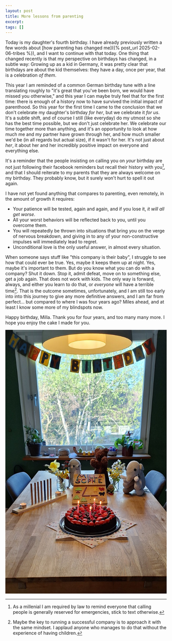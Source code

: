```yaml
---
layout: post
title: More lessons from parenting
excerpt:
tags: []
---
```


Today is my daughter's fourth birthday. I have already previously written a few words about [how parenting has changed me]({% post_url 2025-02-06-tribes %}), and I want to continue with that today. One thing that changed recently is that my perspective on birthdays has changed, in a subtle way: Growing up as a kid in Germany, it was pretty clear that birthdays are about the kid themselves: they have a day, once per year, that is a celebration _of them_.

This year I am reminded of a common German birthday tune with a line translating roughly to "it's great that you've been born, we would have missed you otherwise," and this year I can maybe truly feel that for the first time: there is enough of a history now to have survived the initial impact of parenthood. So this year for the first time I came to the conclusion that we don't celebrate my daughter's birthday _for her_, but we celebrate it _for us_. It's a subtle shift, and of course I still (like everyday) do my utmost so she has the best time possible, but we don't just celebrate her. We celebrate our time together more than anything, and it's an opportunity to look at how much me and my partner have grown through her, and how much smaller we'd be (in all regards but actual size), if it wasn't for her. It's not just about _her_, it about her and her incredibly positive impact on everyone and everything else.

It's a reminder that the people insisting on calling you on _your_ birthday are not just following their facebook reminders but recall their history with you[^call], and that I should reiterate to my parents that they are always welcome on my birthday. They probably know, but it surely won't hurt to spell it out again.

I have not yet found anything that compares to parenting, even remotely, in the amount of growth it requires:
 * Your patience will be tested, again and again, and if you lose it, _it will all get worse_.
 * All your worst behaviors will be reflected back to you, until you overcome them.
 * You will repeatedly be thrown into situations that bring you on the verge of nervous breakdown, and giving in to any of your non-constructive impulses will immediately lead to regret.
 * Unconditional love is the only useful answer, in almost every situation.

When someone says stuff like "this company is their baby", I struggle to see how that could ever be true. Yes, maybe it keeps them up at night. Yes, maybe it's important to them. But do you know what you can do with a company? Shut it down. Stop it, admit defeat, move on to something else, get a job again. That does not work with kids. The only way is forward, always, and either you learn to do that, or _everyone_ will have a terrible time[^forward]. That is the outcome sometimes, unfortunately, and I am still too early into into this journey to give any more definitive answers, and I am far from perfect... but compared to where I was four years ago? Miles ahead, and at least I know some more of my blindspots now.

Happy birthday, Milla. Thank you for four years, and too many many more. I hope you enjoy the cake I made for you.

![Birthday cake with berries and chocolate](../assets/img/2025-05-05-parenting/image.png)

[^call]: As a millenial I am required by law to remind everyone that calling people is generally reserved for emergencies, stick to text otherwise.

[^forward]: Maybe the key to running a successful company is to approach it with the same mindset. I applaud anyone who manages to do that without the experience of having children.